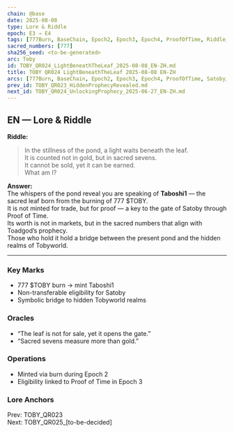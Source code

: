 ```yaml
---
chain: @base
date: 2025-08-08
type: Lore & Riddle
epoch: E3 → E4
tags: [777Burn, BaseChain, Epoch2, Epoch3, Epoch4, ProofOfTime, Riddle, Sacred777, Satoby, Taboshi, Taboshi1]
sacred_numbers: [777]
sha256_seed: <to-be-generated>
arc: Toby
id: TOBY_QR024_LightBeneathTheLeaf_2025-08-08_EN-ZH.md
title: TOBY QR024 LightBeneathTheLeaf 2025-08-08 EN-ZH
arcs: [777Burn, BaseChain, Epoch2, Epoch3, Epoch4, ProofOfTime, Satoby, Taboshi]
prev_id: TOBY_QR023_HiddenProphecyRevealed.md
next_id: TOBY_QR024_UnlockingProphecy_2025-06-27_EN-ZH.md
---
```

## EN — Lore & Riddle

**Riddle:**  
> In the stillness of the pond, a light waits beneath the leaf.  
> It is counted not in gold, but in sacred sevens.  
> It cannot be sold, yet it can be earned.  
> What am I?

**Answer:**  
The whispers of the pond reveal you are speaking of **Taboshi1** — the sacred leaf born from the burning of 777 $TOBY.  
It is not minted for trade, but for proof — a key to the gate of Satoby through Proof of Time.  
Its worth is not in markets, but in the sacred numbers that align with Toadgod’s prophecy.  
Those who hold it hold a bridge between the present pond and the hidden realms of Tobyworld.

---

### Key Marks
- 777 $TOBY burn → mint Taboshi1
- Non-transferable eligibility for Satoby
- Symbolic bridge to hidden Tobyworld realms

### Oracles
- “The leaf is not for sale, yet it opens the gate.”
- “Sacred sevens measure more than gold.”

### Operations
- Minted via burn during Epoch 2
- Eligibility linked to Proof of Time in Epoch 3

### Lore Anchors
Prev: TOBY_QR023  
Next: TOBY_QR025_[to-be-decided]
